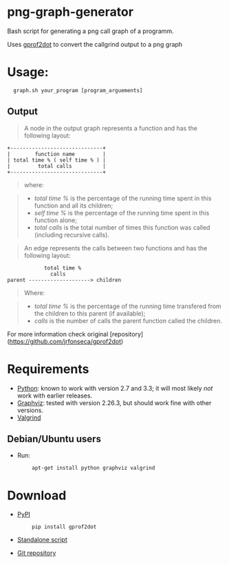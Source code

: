 # png-graph-generator
Bash script for generating a png call graph of a programm. 

Uses [gprof2dot](https://github.com/jrfonseca/gprof2dot) to convert the callgrind output to a png graph


# Usage:

```
  graph.sh your_program [program_arguements]
```

## Output

> A node in the output graph represents a function and has the following layout:

    +------------------------------+
    |        function name         |
    | total time % ( self time % ) |
    |         total calls          |
    +------------------------------+

> where:

>  * _total time %_ is the percentage of the running time spent in this function and all its children;
>  * _self time %_ is the percentage of the running time spent in this function alone;
>  * _total calls_ is the total number of times this function was called (including recursive calls).

> An edge represents the calls between two functions and has the following layout:

                total time %
                  calls
    parent --------------------> children

> Where:

>  * _total time %_ is the percentage of the running time transfered from the children to this parent (if available);
>  * _calls_ is the number of calls the parent function called the children.

For more information check original [repository] (https://github.com/jrfonseca/gprof2dot)

# Requirements

  * [Python](http://www.python.org/download/): known to work with version 2.7 and 3.3; it will most likely _not_ work with earlier releases.
  * [Graphviz](http://www.graphviz.org/Download.php): tested with version 2.26.3, but should work fine with other versions.
  * [Valgrind](http://valgrind.org/)
  

## Debian/Ubuntu users

  * Run:

```
        apt-get install python graphviz valgrind
```


# Download

  * [PyPI](https://pypi.python.org/pypi/gprof2dot/)

```
        pip install gprof2dot
```

  * [Standalone script](https://raw.githubusercontent.com/jrfonseca/gprof2dot/master/gprof2dot.py)

  * [Git repository](https://github.com/jrfonseca/gprof2dot)


